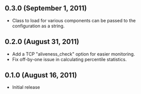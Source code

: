 ## 0.3.0 (September 1, 2011)

  - Class to load for various components can be passed to the
    configuration as a string.

## 0.2.0 (August 31, 2011)

  - Add a TCP "aliveness_check" option for easier monitoring.
  - Fix off-by-one issue in calculating percentile statistics.

## 0.1.0 (August 16, 2011)

  - Initial release
